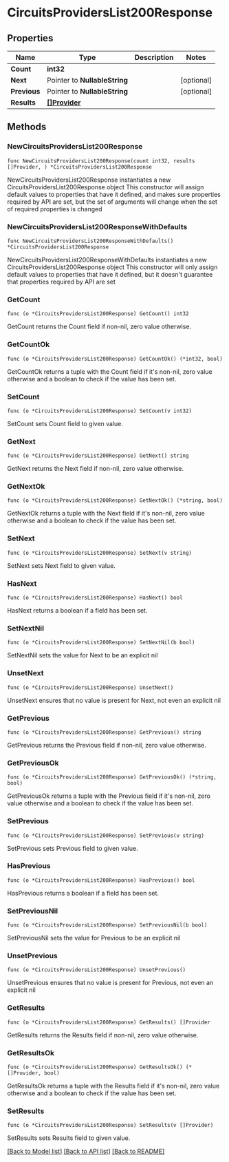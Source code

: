# CircuitsProvidersList200Response

## Properties

Name | Type | Description | Notes
------------ | ------------- | ------------- | -------------
**Count** | **int32** |  | 
**Next** | Pointer to **NullableString** |  | [optional] 
**Previous** | Pointer to **NullableString** |  | [optional] 
**Results** | [**[]Provider**](Provider.md) |  | 

## Methods

### NewCircuitsProvidersList200Response

`func NewCircuitsProvidersList200Response(count int32, results []Provider, ) *CircuitsProvidersList200Response`

NewCircuitsProvidersList200Response instantiates a new CircuitsProvidersList200Response object
This constructor will assign default values to properties that have it defined,
and makes sure properties required by API are set, but the set of arguments
will change when the set of required properties is changed

### NewCircuitsProvidersList200ResponseWithDefaults

`func NewCircuitsProvidersList200ResponseWithDefaults() *CircuitsProvidersList200Response`

NewCircuitsProvidersList200ResponseWithDefaults instantiates a new CircuitsProvidersList200Response object
This constructor will only assign default values to properties that have it defined,
but it doesn't guarantee that properties required by API are set

### GetCount

`func (o *CircuitsProvidersList200Response) GetCount() int32`

GetCount returns the Count field if non-nil, zero value otherwise.

### GetCountOk

`func (o *CircuitsProvidersList200Response) GetCountOk() (*int32, bool)`

GetCountOk returns a tuple with the Count field if it's non-nil, zero value otherwise
and a boolean to check if the value has been set.

### SetCount

`func (o *CircuitsProvidersList200Response) SetCount(v int32)`

SetCount sets Count field to given value.


### GetNext

`func (o *CircuitsProvidersList200Response) GetNext() string`

GetNext returns the Next field if non-nil, zero value otherwise.

### GetNextOk

`func (o *CircuitsProvidersList200Response) GetNextOk() (*string, bool)`

GetNextOk returns a tuple with the Next field if it's non-nil, zero value otherwise
and a boolean to check if the value has been set.

### SetNext

`func (o *CircuitsProvidersList200Response) SetNext(v string)`

SetNext sets Next field to given value.

### HasNext

`func (o *CircuitsProvidersList200Response) HasNext() bool`

HasNext returns a boolean if a field has been set.

### SetNextNil

`func (o *CircuitsProvidersList200Response) SetNextNil(b bool)`

 SetNextNil sets the value for Next to be an explicit nil

### UnsetNext
`func (o *CircuitsProvidersList200Response) UnsetNext()`

UnsetNext ensures that no value is present for Next, not even an explicit nil
### GetPrevious

`func (o *CircuitsProvidersList200Response) GetPrevious() string`

GetPrevious returns the Previous field if non-nil, zero value otherwise.

### GetPreviousOk

`func (o *CircuitsProvidersList200Response) GetPreviousOk() (*string, bool)`

GetPreviousOk returns a tuple with the Previous field if it's non-nil, zero value otherwise
and a boolean to check if the value has been set.

### SetPrevious

`func (o *CircuitsProvidersList200Response) SetPrevious(v string)`

SetPrevious sets Previous field to given value.

### HasPrevious

`func (o *CircuitsProvidersList200Response) HasPrevious() bool`

HasPrevious returns a boolean if a field has been set.

### SetPreviousNil

`func (o *CircuitsProvidersList200Response) SetPreviousNil(b bool)`

 SetPreviousNil sets the value for Previous to be an explicit nil

### UnsetPrevious
`func (o *CircuitsProvidersList200Response) UnsetPrevious()`

UnsetPrevious ensures that no value is present for Previous, not even an explicit nil
### GetResults

`func (o *CircuitsProvidersList200Response) GetResults() []Provider`

GetResults returns the Results field if non-nil, zero value otherwise.

### GetResultsOk

`func (o *CircuitsProvidersList200Response) GetResultsOk() (*[]Provider, bool)`

GetResultsOk returns a tuple with the Results field if it's non-nil, zero value otherwise
and a boolean to check if the value has been set.

### SetResults

`func (o *CircuitsProvidersList200Response) SetResults(v []Provider)`

SetResults sets Results field to given value.



[[Back to Model list]](../README.md#documentation-for-models) [[Back to API list]](../README.md#documentation-for-api-endpoints) [[Back to README]](../README.md)


